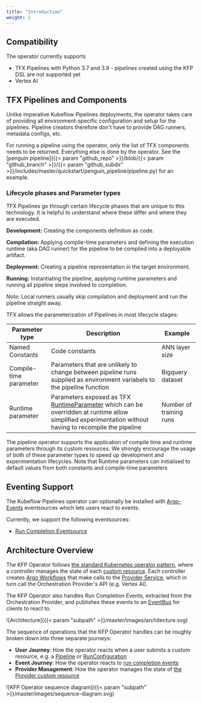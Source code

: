```yaml
---
title: "Introduction"
weight: 2
---
```


## Compatibility

The operator currently supports
- TFX Pipelines with Python 3.7 and 3.9 - pipelines created using the KFP DSL are not supported yet
- Vertex AI

## TFX Pipelines and Components

Unlike imperative Kubeflow Pipelines deployments, the operator takes care of providing all environment-specific configuration and setup for the pipelines. Pipeline creators therefore don't have to provide DAG runners, metadata configs, etc.

For running a pipeline using the operator, only the list of TFX components needs to be returned. Everything else is done by the operator. See the [penguin pipeline]({{< param "github_repo" >}}/blob/{{< param "github_branch" >}}/{{< param "github_subdir" >}}/includes/master/quickstart/penguin_pipeline/pipeline.py) for an example.

### Lifecycle phases and Parameter types

TFX Pipelines go through certain lifecycle phases that are unique to this technology. It is helpful to understand where these differ and where they are executed.

**Development:** Creating the components definition as code.

**Compilation:** Applying compile-time parameters and defining the execution runtime (aka DAG runner) for the pipeline to be compiled into a deployable artifact.

**Deployment:** Creating a pipeline representation in the target environment.

**Running:** Instantiating the pipeline, applying runtime parameters and running all pipeline steps involved to completion.

*Note:* Local runners usually skip compilation and deployment and run the pipeline straight away.

TFX allows the parameterization of Pipelines in most lifecycle stages:

| Parameter type         | Description                                                                                                                                                                                                                                              | Example                 |
| ---------------------- | -------------------------------------------------------------------------------------------------------------------------------------------------------------------------------------------------------------------------------------------------------- | ----------------------- |
| Named Constants        | Code constants                                                                                                                                                                                                                                           | ANN layer size          |
| Compile-time parameter | Parameters that are unlikely to change between pipeline runs supplied as environment variabels to the pipeline function                                                                                                                                  | Bigquery dataset        |
| Runtime parameter      | Parameters exposed as TFX [RuntimeParameter](https://www.tensorflow.org/tfx/api_docs/python/tfx/v1/dsl/experimental/RuntimeParameter?hl=en) which can be overridden at runtime allow simplified experimentation without having to recompile the pipeline | Number of training runs |

The pipeline operator supports the application of compile time and runtime parameters through its custom resources. We strongly encourage the usage of both of these parameter types to speed up development and experimentation lifecycles. Note that Runtime parameters can initialised to default values from both constants and compile-time parameters

## Eventing Support

The Kubeflow Pipelines operator can optionally be installed with [Argo-Events](https://argoproj.github.io/argo-events/) eventsources which lets users react to events.

Currently, we support the following eventsources:

- [Run Completion Eventsource](../../reference/run-completion)

## Architecture Overview

The KFP Operator follows [the standard Kubernetes operator pattern](https://kubernetes.io/docs/concepts/extend-kubernetes/operator/), where a *controller* manages the state of each [custom resource](../../reference/resources/). Each controller creates [Argo Workflows](https://argoproj.github.io/workflows/) that make calls to the [Provider Service](../../reference/providers/overview), which in turn call the Orchestration Provider's API (e.g. Vertex AI).

The KFP Operator also handles Run Completion Events, extracted from the Orchestration Provider, and publishes these events to an [EventBus](https://argoproj.github.io/argo-events/eventbus/eventbus/) for clients to react to.

![Architecture]({{< param "subpath" >}}/master/images/architecture.svg)

The sequence of operations that the KFP Operator handles can be roughly broken down into three separate journeys:
- **User Journey**: How the operator reacts when a user submits a custom resource, e.g. a [Pipeline](../../reference/resources/pipeline) or [RunConfiguration](../../reference/resources/runconfiguration)
- **Event Journey**: How the operator reacts to [run completion events](../../reference/run-completion)
- **Provider Management**: How the operator manages the state of [the Provider custom resource](../../reference/resources/provider)


![KFP Operator sequence diagram]({{< param "subpath" >}}/master/images/sequence-diagram.svg)

